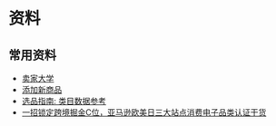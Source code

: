 # 资料
## 常用资料
- [卖家大学](https://sellercentral-japan.amazon.com/learn/?ref_=su_video_page_header)
- [添加新商品](https://sellercentral-japan.amazon.com/product-search?ref=xx_myiadprd_cont_myimain&mons_sel_dir_mcid=amzn1.merchant.d.ABEQ2MITLTSW2DTYSJI66QOYK5HQ&mons_sel_mkid=A1VC38T7YXB528&mons_sel_dir_paid=amzn1.pa.d.AD5IC5HENYGUPWVOCSAAAT66KFVA&ignore_selection_changed=true)
- [选品指南: 类目数据参考](https://sellercentral-japan.amazon.com/selection/new-products)
- [一招锁定跨境掘金C位，亚马逊欧美日三大站点消费电子品类认证干货](https://mp.weixin.qq.com/s?__biz=Mzg5ODA4MDgzNQ==&mid=2247541933&idx=1&sn=9ab4e881047667ffb42d9f83026f7b4c&source=41#wechat_redirect)

